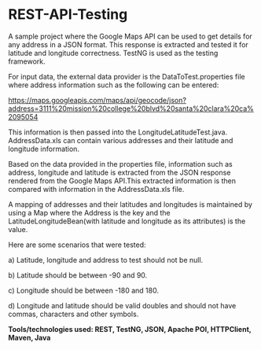 # REST-API-Testing

A sample project where the Google Maps API can be used to get details for any address in a JSON format. This response is extracted and tested it for latitude and longitude correctness. TestNG is used as the testing framework.

For input data, the external data provider is the DataToTest.properties file where address information such as the following can be entered:

https://maps.googleapis.com/maps/api/geocode/json?address=3111%20mission%20college%20blvd%20santa%20clara%20ca%2095054
 
This information is then passed into the LongitudeLatitudeTest.java. AddressData.xls can contain various addresses and their latitude and longitude information. 
 
Based on the data provided in the properties file, information such as address, longitude and latitude is extracted from the JSON response rendered from the Google Maps API.This extracted information is then compared with information in the AddressData.xls file. 
 
A mapping of addresses and their latitudes and longitudes is maintained by using a Map where the Address is the key and the LatitudeLongitudeBean(with latitude and longitude as its attributes) is the value.
 
Here are some scenarios that were tested:
 
   a) Latitude, longitude and address to test should not be null.
 
   b) Latitude should be between -90 and 90.
 
   c) Longitude should be between -180 and 180.
 
   d) Longitude and latitude should be valid doubles and should not have commas, characters and other symbols.
   
**Tools/technologies used: REST, TestNG, JSON, Apache POI, HTTPClient, Maven, Java**
